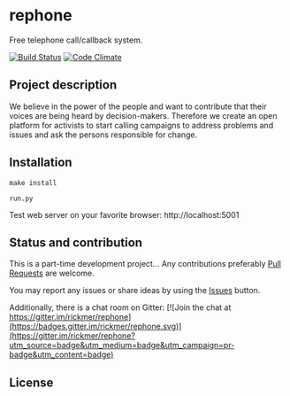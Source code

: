 rephone
=======

Free telephone call/callback system.

[![Build Status](https://travis-ci.org/rickmer/rephone.svg?branch=master)](https://travis-ci.org/rickmer/rephone)
[![Code Climate](https://codeclimate.com/github/rickmer/rephone/badges/gpa.svg)](https://codeclimate.com/github/rickmer/rephone)

## Project description
We believe in the power of the people and want to contribute that their voices are being heard by decision-makers. Therefore we create an open platform for activists to start calling campaigns to address problems and issues and ask the persons responsible for change.

## Installation
```
make install

run.py
```

Test web server on your favorite browser: http://localhost:5001


## Status and contribution

This is a part-time development project... Any contributions preferably [Pull Requests](https://github.com/rickmer/rephone/pulls) are welcome.

You may report any issues or share ideas by using the [Issues](https://github.com/rickmer/rephone/issues) button.

Additionally, there is a chat room on Gitter:
[![Join the chat at https://gitter.im/rickmer/rephone](https://badges.gitter.im/rickmer/rephone.svg)](https://gitter.im/rickmer/rephone?utm_source=badge&utm_medium=badge&utm_campaign=pr-badge&utm_content=badge)


## License

